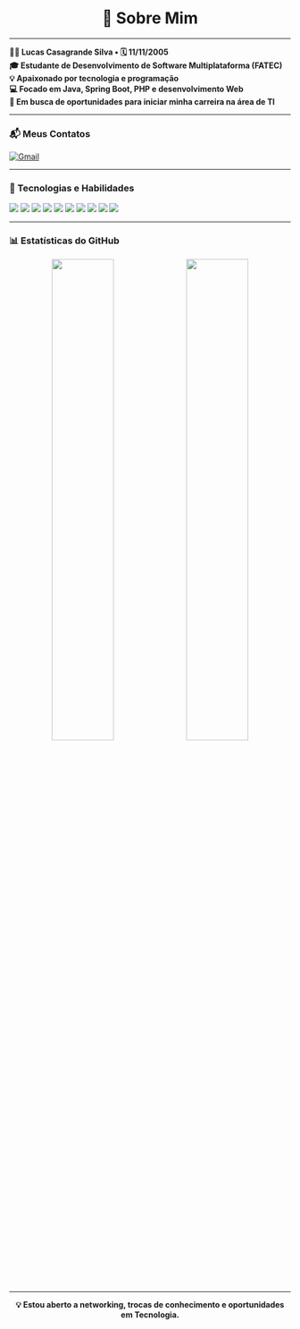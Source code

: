 <h1 align="center">📌 Sobre Mim </h1>

---

<p> <strong>
🙋‍♂️ Lucas Casagrande Silva • 🗓️ 11/11/2005 <br>
🎓 Estudante de Desenvolvimento de Software Multiplataforma (FATEC) <br>
💡  Apaixonado por tecnologia e programação <br>
💻 Focado em Java, Spring Boot, PHP e desenvolvimento Web <br>
🚀 Em busca de oportunidades para iniciar minha carreira na área de TI
</p> </strong>

---

### 📬 Meus Contatos

<p>
  <a href="mailto:lucas.csg11@gmail.com">
    <img src="https://img.shields.io/badge/Gmail-lucas.csg11@gmail.com-red?style=for-the-badge&logo=gmail&logoColor=white" alt="Gmail" />
  </a>
</p>

---

### 🧠 Tecnologias e Habilidades

<p>
  <img src="https://img.shields.io/badge/HTML5-000?style=for-the-badge&logo=html5&logoColor=white"/>
  <img src="https://img.shields.io/badge/CSS3-000?style=for-the-badge&logo=css3&logoColor=white"/>
  <img src="https://img.shields.io/badge/JavaScript-000?style=for-the-badge&logo=javascript&logoColor=white"/>
  <img src="https://img.shields.io/badge/PHP-000?style=for-the-badge&logo=php&logoColor=white"/>
  <img src="https://img.shields.io/badge/Java-000?style=for-the-badge&logo=java&logoColor=white"/>
  <img src="https://img.shields.io/badge/SpringBoot-000?style=for-the-badge&logo=springboot&logoColor=white"/>
  <img src="https://img.shields.io/badge/MySQL-000?style=for-the-badge&logo=mysql&logoColor=white"/>
  <img src="https://img.shields.io/badge/Git-000?style=for-the-badge&logo=git&logoColor=white"/>
  <img src="https://img.shields.io/badge/VSCode-000?style=for-the-badge&logo=visualstudiocode&logoColor=white"/>
  <img src="https://img.shields.io/badge/Eclipse-000?style=for-the-badge&logo=eclipseide&logoColor=white"/>
</p>

---

### 📊 Estatísticas do GitHub

<p align="center">
  <img src="https://github-readme-stats.vercel.app/api?username=Lucascsg&show_icons=true&theme=default&hide_border=true" width="47%" />
  <img src="https://github-readme-stats.vercel.app/api/top-langs/?username=Lucascsg&layout=compact&theme=default&hide_border=true" width="47%" />
</p>

---

<p align="center"> <strong>
  💡 Estou aberto a networking, trocas de conhecimento e oportunidades em Tecnologia.
</p> </strong>
